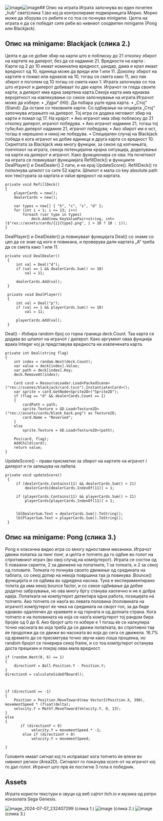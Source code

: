 ![image](https://github.com/gjDime/MorkoPodmorko/assets/172989131/6a25cbd9-d60d-4cdd-bc0f-bac37ac347ab)![image](https://github.com/gjDime/MorkoPodmorko/assets/172989131/32694b11-247b-479d-b688-f48daa74c55e)## Опис на играта
Играта започнува во еден почетен „hub” свет(слика 1.)во кој ја контролираме подморницата Морко. Морко може да зборува со рибите и со тоа се почнува minigame. Целта на играта е да се победат сите риби во нивниот соодветен minigame (Pong или Blackјаck).
## Опис на minigame: Blackjack (слика 2.)
Целта е да се добие збир на карти што е поблиску до 21 отколку збирот на картите на дилерот, без да се надмине 21.
Вредности на карти : Карти од 2 до 10 имаат номинална вредност, џандар, дама и крал имаат вредност од 10, единица може да вреди или 1 или 11.
Доколку збирот на картите е помал или еднаков на 10, тогаш се смета како 11, ако пак збирот е поголем од 10 тогаш се смета како 1. 
Играта започнува со тоа што играчот и дилерот добиваат по две карти. Играчот ги гледа своите карти, а дилерот има една завртена карта.Секоја карта има еднаква веројатност на извлекување со секое започнување на играта.Играчот може да избере:
•	„Удри“ (Hit): Да побара уште една карта.
•	„Стој“ (Stand): Да остане со тековните карти. 
Со одбирање на опцијата „Стој“ започнува играњето на дилерот. Toj игра се додека неговиот збир на карти е помал од 17.
На крајот:
•	Ако играчот има збир поблиску до 21 отколку дилерот, играчот победува.
•	Ако играчот надмине 21, тогаш тој губи;Ако дилерот надмине 21, играчот победува;
•	Ако збирот им е ист, тогаш е нерешено и никој не победува.
•	Специјален случај на Blackjack победа е кога играчот ке добие единица и друга карта со вредност 10.
Скриптата за Blackjack има многу функции, за секое од копчињата, поечтокот на играта, секоја потенцијална крајна ситуација, доделување на карти на дилерот и играчот.
Како функционира се ова:
На почетокот на играта се повикуваат функциијата RefillDeck() и функциите DealPlayer() и DealDealer() 2 пати, и на крај UpdateScore().
RefillDeck() го пополнува шпилот со сите 52 карти. Шпилот е мапа со key absolute path кон текстурата за картата и value вредност на картата.
```
private void RefillDeck()
{
    playerCards = new();
    dealerCards = new();

    var types = new[] { "h", "c", "s", "d" };
    for (int i = 1; i <= 13; i++)
        foreach (var type in types)
            deck.Add(new KeyValuePair<string, int>($"res://assets/cards/{i}{type}.png", i > 10 ? 10 : i));
}
```
DealPlayer() и DealDealer() ја повикуваат функцијата Deal() со знаме со цел да се знае од кого е повикана, и проверува дали картата „А“ треба да се смета како 1 или 11.
```
private void DealDealer()
 {
     int val = Deal("d");
     if (val == 1 && dealerCards.Sum() <= 10)
         val = 11;

     dealerCards.Add(val);
 }

 private void DealPlayer()
 {
     int val = Deal("p");
     if (val == 1 && playerCards.Sum() <= 10)
         val = 11;

     playerCards.Add(val);
 }
```
Deal() -  Избира random број со горна граница deck.Count. Таа карта се додава во шпилот на играчот / дилерот. Како аргумент оваа фунцкија враќа Integer кој ја представува вредноста на извлечената карта.
```
private int Deal(string flag)
{
    int index = random.Next(deck.Count);
    var value = deck[index].Value;
    var path = deck[index].Key;
    deck.RemoveAt(index);

    Card card = ResourceLoader.Load<PackedScene>("res://scenes/blackjack/card.tscn").Instantiate<Card>();
    var sprite = card.GetNode<Sprite2D>("Sprite2D");
    if (flag == "d" && dealerCards.Count == 1)
    {
        cardPath = path;
        sprite.Texture = GD.Load<Texture2D>("res://assets/cards/blank_back.png") as Texture2D;
        card.Name = "Reversed";
    }
    else
        sprite.Texture = GD.Load<Texture2D>(path);

    Pos(card, flag);
    AddChild(card);
    return value;
}
```
UpdateScore() – прави пресметки за збирот на картите на играчот / дилерот и ги запишува на лабела. 
```
private void updateScore()
 {
     if (dealerCards.Contains(11) && dealerCards.Sum() > 21)
         dealerCards[dealerCards.IndexOf(11)] = 1; 

     if (playerCards.Contains(11) && playerCards.Sum() > 21)
         playerCards[playerCards.IndexOf(11)] = 1;


     lblDealerSum.Text = dealerCards.Sum().ToString();
     lblPlayerSum.Text = playerCards.Sum().ToString();
 }
```
## Опис на minigame: Pong (слика 3.)
Pong е класична видео игра со многу едноставни механики. Играчот движи лопатка за пинг понг, и целта е топчето да го одбие во голот на спротивниот играч (во овој случај,на компјутерот). 
Играта се состои од 5 поважни скрипти,  2 за движене на лопатките, 1 за топката, и 2 за секој од головите.
Топката го почнува своето движење од средината на таблата, со секој допир на некоја површина таа ја повикува .Bounce() функцијата и се одбива во одредена насока.
Тука е експериментирано топкта да има некој bounce factor, и со секое одбивање да добие додатно забрзување, но ова многу бргу станува хаотично и не е добра идеја.
Лопатката на компјутерот детектира една работа, позицијата на топчето. Ако топчето се наоѓа во левата половина (половината на играчот) компјутерот ќе чека на средината на својот гол, за да биде еднакво одаллечен до краевите и од горната и од долната страна.
Кога топчето е на половината на која се наоѓа компјутерот тој рандом бира бројќе од 0 до 6.
Ако бројот што го избере е 1 тогаш ќе се калкулира точно насоката во која треба да се движи лопатката, во спротивно таа ќе продолжи да се движи во насоката во која до сега се движела.
16.7% од времето да се пресметува точно звучи како лоша проценка, но random бројот се генерира секој frame, и со тоа компјутерот останува доста прецизен и покрај оваа мала вредност.
```
if (random.Next(0, 6) == 1)
{
    directionY = Ball.Position.Y - Position.Y;
}
directionX = calculateSideOfBoard();



if (directionX == -1)
{
    Position = Position.MoveToward(new Vector2(Position.X, 390), movementSpeed * (float)delta);
    velocity.Y = Mathf.MoveToward(Velocity.Y, 0, 13);
}
else
{
       if (directionY < 0)
            velocity.Y = movementSpeed * -1;
        else if (directionY > 0)
            velocity.Y = movementSpeed;

}
```
Головите имаат сигнал кој го испраќаат кога топчето ќе влезе во нивниот регион (Area2D). Сигналот го покачува score-от на играчот кој го дал голот. Играчот што прв ќе постигне 3 гола е победник.
## Assets
Играта користи текстури и звуци од веб сајтот itch.io и музика од ретро конзолата Sega Genesis.


 ![image_2024-07-07_232407299](https://github.com/gjDime/MorkoPodmorko/assets/172989131/bad3a698-0794-4161-a36e-98b8176fa828) (слика 1.)
![image](https://github.com/gjDime/MorkoPodmorko/assets/172989131/a5f24f0d-45c6-4de8-b551-55461c8747af) (слика 2.)
![image](https://github.com/gjDime/MorkoPodmorko/assets/172989131/8b4ad7f3-f35d-4bf3-902c-b715fefb92a4) (слика 3.)


